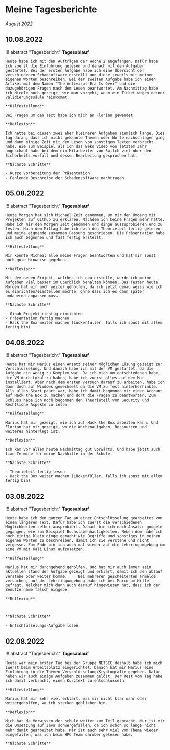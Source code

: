 # **Meine Tagesberichte**


*August 2022*

## **10.08.2022**

!!! abstract "Tagesbericht"
    **Tagesablauf**

    Heute habe ich mit den Aufträgen der Woche 2 angefangen. Dafür habe ich zuerst die Einführung gelesen und danach mit den Aufgaben gestartet. Bei der ersten Aufgabe habe ich eine Übersicht der verschiedenen Schadsoftware erstellt und diese jeweils mit meinen eigenen Worten beschreiben. Bei der zweiten Aufgabe habe ich einen Artikel mit dem Namen "The Antivirus Era Is Over" und die dazugehörigen Fragen nach dem Lesen beantwortet. Am Nachmittag habe ich Nicole noch gezeigt, wie man vorgeht, wenn ein Ticket wegen deiner Validierungssäule reinkommt.

    **Hilfestellung**

    Bei Fragen um den Text habe ich mich an Florian gewendet.

    **Reflexion**
    
    Ich hatte bei diesen zwei eher kleineren Aufgaben ziemlich lange. Dies lag daran, dass ich nicht gekannte Themen oder Worte nachschlagen ging und dann einige Zeit mit dem Lesen von sonstigen Texten verbracht habe. Wie zum Beispiel als ich das Beko Video von letztem Jahr angeschaut habe bei dem ein Mitarbeiter von Switch viel über den Sicherheits vorfall und dessen Bearbeitung gesprochen hat.

    **Nächste Schritte**
    
    - Kurze Vorbereitung der Präsentation
    - Fehlende Beschreibe der Schadensoftware nachtragen

## **05.08.2022**

!!! abstract "Tagesbericht"
    **Tagesablauf**

    Heute Morgen hat sich Michael Zeit genommen, um mir den Umgang mit Projekten auf Github zu erklären. Nachdem ich keine Fragen mehr hatte. Habe ich mir den Morgen Zeit genommen und dinge auszuprobieren und zu testen. Nach dem Mittag habe ich noch den Theorieteil fertig gelesen und meine eignende zusammen Fassung geschrieben. Die Präsentation habe ich auch begonnen und fast fertig erstellt.

    **Hilfestellung**

    Mir konnte Micheal alle meine Fragen beantworten und hat mir sonst auch gute Hinweise gegeben.

    **Reflexion**
    
    Mit dem neuen Projekt, welches ich neu erstelle, werde ich meine Aufgaben viel besser im Überblick behalten können. Das Testen heute Morgen hat mir auch weiter geholfen, da ich jetzt genau weiss wie ich es einrichten/einstellen möchte, ohne dass ich es dann später andauernd anpassen muss.

    **Nächste Schritte**
    
    - Gihub Projekt richtig einrichten
    - Präsentation fertig machen
    - Hack the Box weiter machen (Lückenfüller, falls ich sonst mit allem fertig bin)


## **04.08.2022**

!!! abstract "Tagesbericht"
    **Tagesablauf**

    Heute hat mir Marius einen Ansatz seiner möglichen Lösung gezeigt zur Verschlüsselung. Und danach habe ich mit der VM gestartet, da die Aufgabe ein wenig zu Komplex war. Da ich mich um entschiedenen habe, die VM doch Lokal zu haben, habe ich zuerst alles auf dem Mac installiert. Aber nach dem ersten versuch darauf zu arbeiten, habe ich dann doch auf Windows gewechselt da die VM zu fest hinterherhinkte. Alls alles Start paart war, habe ich damit begonnen mir einen Account auf Hack the Box zu machen und dort die Fragen zu beantworten. Zum Schluss habe ich noch begonnen den Theorieteil von Security und Rechtliche Aspekte zu lesen.

    **Hilfestellung**

    Marius hat mir gezeigt, wie ich auf Hack the Box arbeiten kann. Und Florian hat mir gezeigt, wo die Wochenaufgaben, Ressourcen und weiteres hinterlegt ist.

    **Reflexion**
    
    Ich kam vor allem heute Nachmittag gut vorwärts. Und habe jetzt auch fixe Termine für meine Nachhilfe in der Schule.

    **Nächste Schritte**
    
    - Theorieteil fertig lesen
    - Hack the Box weiter machen (Lückenfüller, falls ich sonst mit allem fertig bin)

## **03.08.2022**

!!! abstract "Tagesbericht"
    **Tagesablauf**

    Heute habe ich den ganzen Tag an einer Entschlüsselung gearbeitet von einem längeren Text. Dafür habe ich zuerst die verschiedenen Möglichkeiten selber ausprobiert. Danach bin ich nach Ansätze googeln gegangen, wie zum Beispiel Buchstabenhäufigkeiten. Neben dem habe ich noch einige klein dinge gemacht wie Begriffe und sonstiges in meinen eigenen Worten zu beschreiben, damit ich sie verstehe und nicht vergesse. Zum Ende bin ich auch mal wieder auf die Lehrringumgebung um eine VM mit Kali Linux aufzusetzen.

    **Hilfestellung**

    Marius hat mir durchgehend geholfen. Und hat mir auch immer sein aktuellen stand der Aufgabe gezeigt und erklärt, damit ich den ablauf verstehe oder weiter komme.     Bei mehreren gescheiterten anmelde versuchen, auf der Lehrringumgebung habe ich bei Marco um Hilfe gefragt. Welcher mich dann auch darauf hingewiesen hat, dass ich der Benutzername falsch eingebe.

    **Reflexion**
    
    

    **Nächste Schritte**
    
    - Entschlüsselungs-Aufgabe lösen

    
## **02.08.2022**

!!! abstract "Tagesbericht"
    **Tagesablauf**

    Heute war mein erster Tag bei der Gruppe NETSEC deshalb habe ich mich zuerst beim Arbeitsplatz eingerichtet. Danach hat mir Marius eine Einführung in die Themen Verschlüsselung/Kryptografie gegeben. Dafür haben wir auch einige Aufgaben zusammen gelöst. Der Rest vom Tag habe ich damit verbracht, einen Kurztext zu entschlüsseln.

    **Hilfestellung**

    Marius hat mir sehr viel erklärt, was mir nicht klar wahr oder weitergeholfen, wo ich stecken geblieben bin.

    **Reflexion**
    
    Mich hat da Vorwissen der schule weiter zum Teil gebracht. Nur ist mir die Umsetzung auf Java schwergefallen, da ich schon so lange nicht mehr damit gearbeitet habe. Mir ist auch sehr viel vom Thema wieder eingefallen, was ich beim HPC Team darüber gelesen habe.

    **Nächste Schritte**
